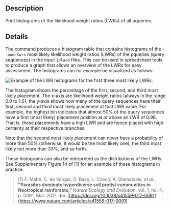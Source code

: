 ## Description

Print histograms of the likelihood weight ratios (LWRs) of all pqueries.

## Details

The command produces a histogram table that contains histograms of the `--num-lwrs` most likely
likelihood weight ratios (LWRs) of the pqueries (query sequences) in the input `jplace` files.
This can be used in spreadsheet tools to produce a graph that allows an overview of the LWRs
for easy assessment. The histograms can for example be visualized as follows:

![Example of the LWR histograms for the first three most likely LWRs.](https://github.com/lczech/gappa/blob/master/doc/png/lwr_histogram.png?raw=true)

The histogram shows the percentage of the first, second, and third most likely placement.
The x-axis are likelihood weight ratios (always in the range 0.0 to 1.0), the y-axis shows how
many of the query sequences have their first, second and third most likely placement
at that LWR value.
For example, the highest bin indicates that almost 50% of the query sequences have a first
(most likely) placement position at or above an LWR of 0.96. That is, these placements have a high
LWR and are hence placed with high certainty at their respective branches.

Note that the second most likely placement can never have a probability of more than 50%
(otherwise, it would be the most likely one), the third most likely not more than 33%, and so forth.

These histograms can also be interpreted as the distributions of the LWRs.
See Supplementary Figure 14 of [1] for an example of these histograms in practice.

> [1] F. Mahé, C. de Vargas, D. Bass, L. Czech, A. Stamatakis, *et.al.*,
> **"Parasites dominate hyperdiverse soil protist communities in Neotropical rainforests,"**
> *Nature Ecology and Evolution*, vol. 1, no. 4, p. 0091, Mar. 2017.
> doi: [https://doi.org/10.1038/s41559-017-0091](https://www.nature.com/articles/s41559-017-0091)
